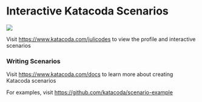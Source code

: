 # Interactive Katacoda Scenarios

[![](http://shields.katacoda.com/katacoda/julicodes/count.svg)](https://www.katacoda.com/julicodes "Get your profile on Katacoda.com")

Visit https://www.katacoda.com/julicodes to view the profile and interactive scenarios

### Writing Scenarios
Visit https://www.katacoda.com/docs to learn more about creating Katacoda scenarios

For examples, visit https://github.com/katacoda/scenario-example
